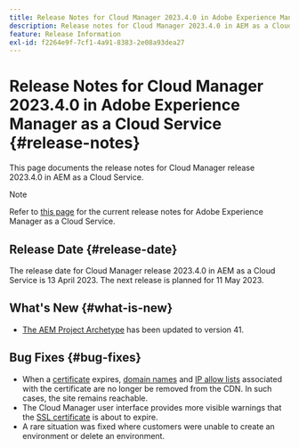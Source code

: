 ```yaml
---
title: Release Notes for Cloud Manager 2023.4.0 in Adobe Experience Manager as a Cloud Service
description: Release notes for Cloud Manager 2023.4.0 in AEM as a Cloud Service.
feature: Release Information
exl-id: f2264e9f-7cf1-4a91-8383-2e08a93dea27
---
```

# Release Notes for Cloud Manager 2023.4.0 in Adobe Experience Manager as a Cloud Service {#release-notes}

This page documents the release notes for Cloud Manager release 2023.4.0 in AEM as a Cloud Service.

>[!NOTE]
>
>Refer to [this page](/help/release-notes/release-notes-cloud/release-notes-current.md) for the current release notes for Adobe Experience Manager as a Cloud Service.

## Release Date {#release-date}

The release date for Cloud Manager release 2023.4.0 in AEM as a Cloud Service is 13 April 2023. The next release is planned for 11 May 2023.

## What's New {#what-is-new}

* [The AEM Project Archetype](https://experienceleague.adobe.com/docs/experience-manager-core-components/using/developing/archetype/overview.html) has been updated to version 41.

## Bug Fixes {#bug-fixes}

* When a [certificate](/help/implementing/cloud-manager/managing-ssl-certifications/introduction.md) expires, [domain names](/help/implementing/cloud-manager/custom-domain-names/introduction.md) and [IP allow lists](/help/implementing/cloud-manager/ip-allow-lists/introduction.md) associated with the certificate are no longer be removed from the CDN. In such cases, the site remains reachable.
* The Cloud Manager user interface provides more visible warnings that the [SSL certificate](/help/implementing/cloud-manager/managing-ssl-certifications/introduction.md) is about to expire.
* A rare situation was fixed where customers were unable to create an environment or delete an environment.

